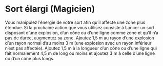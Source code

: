 # Sort élargi (Magicien)

<p>Vous manipulez l’énergie de votre sort afin qu’il affecte une zone plus étendue. Si la prochaine action que vous utilisez consiste à Lancer un sort disposant d’une explosion, d’un cône ou d’une ligne comme zone et qu’il n’a pas de durée, augmentez sa zone. Ajoutez 1,5 m au rayon d’une explosion d’un rayon normal d’au moins 3 m (une explosion avec un rayon inférieur n’est pas affectée). Ajoutez 1,5 m à la longueur d’un cône ou d’une ligne qui fait normalement 4,5 m de long ou moins et ajoutez 3 m à celle d’une ligne ou d’un cône plus longs.</p>